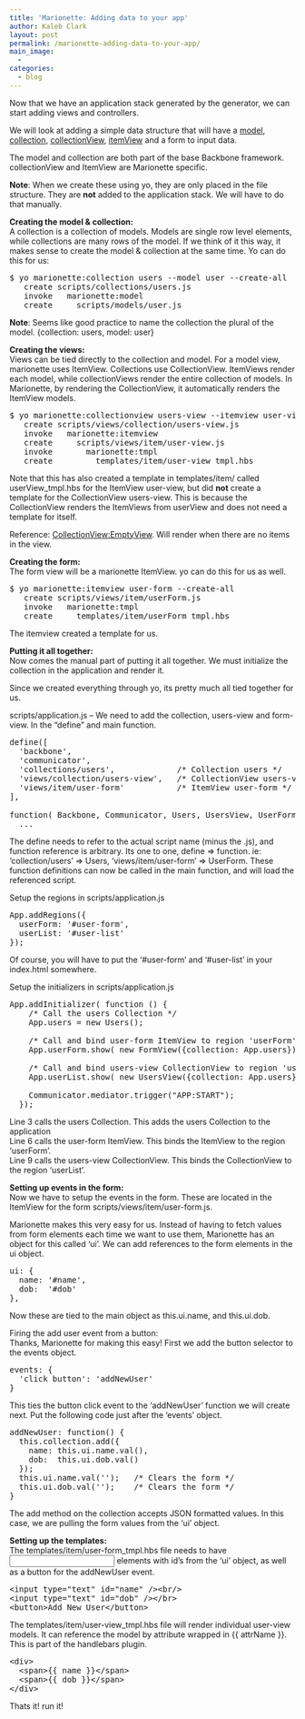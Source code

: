 ```yaml
---
title: 'Marionette: Adding data to your app'
author: Kaleb Clark
layout: post
permalink: /marionette-adding-data-to-your-app/
main_image:
  - 
categories:
  - blog
---
```

Now that we have an application stack generated by the generator, we can start adding views and controllers.

We will look at adding a simple data structure that will have a [model][1], [collection][2], [collectionView][3], [itemView][4] and a form to input data.

The model and collection are both part of the base Backbone framework. collectionView and ItemView are Marionette specific.

**Note**: When we create these using yo, they are only placed in the file structure. They are **not** added to the application stack. We will have to do that manually.

**Creating the model & collection:**  
A collection is a collection of models. Models are single row level elements, while collections are many rows of the model. If we think of it this way, it makes sense to create the model & collection at the same time. Yo can do this for us:

<pre class="brush: bash; title: ; notranslate" title="">$ yo marionette:collection users --model user --create-all
   create scripts/collections/users.js
   invoke   marionette:model
   create     scripts/models/user.js
</pre>

**Note**: Seems like good practice to name the collection the plural of the model. {collection: users, model: user}

**Creating the views:**  
Views can be tied directly to the collection and model. For a model view, marionette uses ItemView. Collections use CollectionView. ItemViews render each model, while collectionViews render the entire collection of models. In Marionette, by rendering the CollectionView, it automatically renders the ItemView models.

<pre class="brush: bash; title: ; notranslate" title="">$ yo marionette:collectionview users-view --itemview user-view --create-all
   create scripts/views/collection/users-view.js
   invoke   marionette:itemview
   create     scripts/views/item/user-view.js
   invoke       marionette:tmpl
   create         templates/item/user-view_tmpl.hbs
</pre>

Note that this has also created a template in templates/item/ called userView_tmpl.hbs for the ItemView user-view, but did **not** create a template for the CollectionView users-view. This is because the CollectionView renders the ItemViews from userView and does not need a template for itself.

Reference: [CollectionView:EmptyView][5]. Will render when there are no items in the view.

**Creating the form:**  
The form view will be a marionette ItemView. yo can do this for us as well.

<pre class="brush: bash; title: ; notranslate" title="">$ yo marionette:itemview user-form --create-all
   create scripts/views/item/userForm.js
   invoke   marionette:tmpl
   create     templates/item/userForm_tmpl.hbs
</pre>

The itemview created a template for us.

**Putting it all together:**  
Now comes the manual part of putting it all together. We must initialize the collection in the application and render it.

Since we created everything through yo, its pretty much all tied together for us.

scripts/application.js &#8211; We need to add the collection, users-view and form-view. In the &#8220;define&#8221; and main function.

<pre class="brush: jscript; title: File: scripts/application.js; notranslate" title="File: scripts/application.js">define([
  'backbone',
  'communicator',
  'collections/users',             /* Collection users */
  'views/collection/users-view',   /* CollectionView users-view */
  'views/item/user-form'           /* ItemView user-form */
],

function( Backbone, Communicator, Users, UsersView, UserForm ) {
  ...
</pre>

The define needs to refer to the actual script name (minus the .js), and function reference is arbitrary. Its one to one, define => function. ie: &#8216;collection/users&#8217; => Users, &#8216;views/item/user-form&#8217; => UserForm. These function definitions can now be called in the main function, and will load the referenced script.

Setup the regions in scripts/application.js

<pre class="brush: jscript; title: ; notranslate" title="">App.addRegions({
  userForm: '#user-form',
  userList: '#user-list'
});
</pre>

Of course, you will have to put the &#8216;#user-form&#8217; and &#8216;#user-list&#8217; in your index.html somewhere.

Setup the initializers in scripts/application.js

<pre class="brush: jscript; title: ; notranslate" title="">App.addInitializer( function () {
    /* Call the users Collection */
    App.users = new Users();

    /* Call and bind user-form ItemView to region 'userForm' */
    App.userForm.show( new FormView({collection: App.users}));

    /* Call and bind users-view CollectionView to region 'userList' */
    App.userList.show( new UsersView({collection: App.users}));

    Communicator.mediator.trigger("APP:START");
  });
</pre>

Line 3 calls the users Collection. This adds the users Collection to the application  
Line 6 calls the user-form ItemView. This binds the ItemView to the region &#8216;userForm&#8217;.  
Line 9 calls the users-view CollectionView. This binds the CollectionView to the region &#8216;userList&#8217;.

**Setting up events in the form:**  
Now we have to setup the events in the form. These are located in the ItemView for the form scripts/views/item/user-form.js.

Marionette makes this very easy for us. Instead of having to fetch values from form elements each time we want to use them, Marionette has an object for this called &#8216;ui&#8217;. We can add references to the form elements in the ui object.

<pre class="brush: jscript; title: ; notranslate" title="">ui: {
  name: '#name',
  dob:  '#dob'
},
</pre>

Now these are tied to the main object as this.ui.name, and this.ui.dob.

Firing the add user event from a button:  
Thanks, Marionette for making this easy! First we add the button selector to the events object.

<pre class="brush: jscript; title: ; notranslate" title="">events: {
  'click button': 'addNewUser'
}
</pre>

This ties the button click event to the &#8216;addNewUser&#8217; function we will create next. Put the following code just after the &#8216;events&#8217; object.

<pre class="brush: jscript; title: ; notranslate" title="">addNewUser: function() {
  this.collection.add({
    name: this.ui.name.val(),
    dob:  this.ui.dob.val()
  });
  this.ui.name.val('');   /* Clears the form */
  this.ui.dob.val('');    /* Clears the form */
}
</pre>

The add method on the collection accepts JSON formatted values. In this case, we are pulling the form values from the &#8216;ui&#8217; object.

**Setting up the templates:**  
The templates/item/user-form_tmpl.hbs file needs to have <input> elements with id&#8217;s from the &#8216;ui&#8217; object, as well as a button for the addNewUser event.

<pre class="brush: xml; title: ; notranslate" title="">&lt;input type="text" id="name" /&gt;&lt;br/&gt;
&lt;input type="text" id="dob" /&gt;&lt;/br&gt;
&lt;button&gt;Add New User&lt;/button&gt;
</pre>

The templates/item/user-view_tmpl.hbs file will render individual user-view models. It can reference the model by attribute wrapped in {{ attrName }}. This is part of the handlebars plugin.

<pre class="brush: xml; title: ; notranslate" title="">&lt;div&gt;
  &lt;span&gt;{{ name }}&lt;/span&gt;
  &lt;span&gt;{{ dob }}&lt;/span&gt;
&lt;/div&gt;
</pre>

Thats it! run it!

 [1]: http://backbonejs.org/#Model
 [2]: Collection
 [3]: https://github.com/marionettejs/backbone.marionette/blob/master/docs/marionette.collectionview.md
 [4]: https://github.com/marionettejs/backbone.marionette/blob/master/docs/marionette.itemview.md
 [5]: https://github.com/marionettejs/backbone.marionette/blob/master/docs/marionette.collectionview.md#collectionviews-emptyview